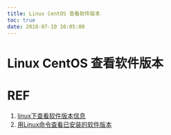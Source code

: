 ```yaml
---
title: Linux CentOS 查看软件版本
toc: true
date: 2018-07-10 16:05:00
---
```

# Linux CentOS 查看软件版本




# REF

1. [linux下查看软件版本信息](https://blog.csdn.net/LY_Feng/article/details/7883310)
2. [用Linux命令查看已安装的软件版本](https://blog.csdn.net/angle_birds/article/details/8502782)
